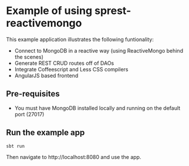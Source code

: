# Example of using sprest-reactivemongo #

This example application illustrates the following funtionality:

* Connect to MongoDB in a reactive way (using ReactiveMongo behind the scenes)
* Generate REST CRUD routes off of DAOs
* Integrate Coffeescript and Less CSS compilers
* AngularJS based frontend

## Pre-requisites ##

* You must have MongoDB installed locally and running on the default port (27017)

## Run the example app ##

`sbt run`

Then navigate to http://localhost:8080 and use the app.

